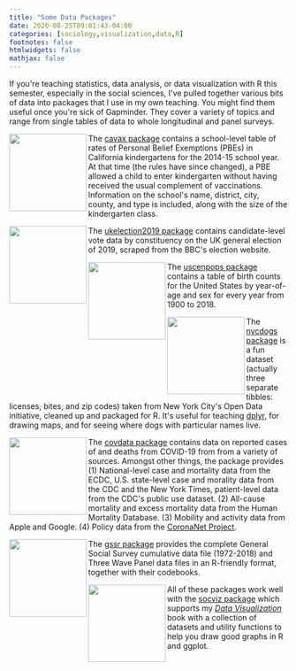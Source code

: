 ```yaml
---
title: "Some Data Packages"
date: 2020-08-25T09:01:43-04:00
categories: [sociology,visualization,data,R]
footnotes: false
htmlwidgets: false
mathjax: false
---
```


If you're teaching statistics, data analysis, or data visualization with R this semester, especially in the social sciences, I've pulled together various bits of data into packages that I use in my own teaching. You might find them useful once you're sick of Gapminder. They cover a variety of topics and range from single tables of data to whole longitudinal and panel surveys.

<p class = "clearfix"><a href="http://kjhealy.github.io/uscenpops"><img src = "/files/misc/hex-cavax.png" width = "140" align = "left"></a> The <a href="http://kjhealy.github.io/cavax">cavax package</a> contains a school-level table of rates of Personal Belief Exemptions (PBEs) in California kindergartens for the 2014-15 school year. At that time (the rules have since changed), a PBE allowed a child to enter kindergarten without having received the usual complement of vaccinations. Information on the school's name, district, city, county, and type is included, along with the size of the kindergarten class.</p>

<p class = "clearfix"><a href="http://kjhealy.github.io/ukelection2019"><img src = "/files/misc/hex-uk2019.png" width = "140" align = "left"></a> The <a href="http://kjhealy.github.io/ukelection2019">ukelection2019 package</a> contains candidate-level vote data by constituency on the UK general election of 2019, scraped from the BBC's election website.</p>

<p class = "clearfix"><a href="http://kjhealy.github.io/uscenpops"><img src = "/files/misc/hex-uscenpops.png" width = "140" align = "left"></a> The <a href="http://kjhealy.github.io/uscenpops">uscenpops package</a> contains a table of birth counts for the United States by year-of-age and sex for every year from 1900 to 2018.</p>

<p class = "clearfix"><a href="http://kjhealy.github.io/nycdogs"><img src = "/files/misc/hex-nycdogs.png" width = "140" align = "left"></a> The <a href="http://kjhealy.github.io/nycdogs">nycdogs package</a> is a fun dataset (actually three separate tibbles: licenses, bites, and zip codes) taken from New York City's Open Data initiative, cleaned up and packaged for R. It's useful for teaching <a href ="http://dplyr.tidyverse.org">dplyr</a>, for drawing maps, and for seeing where dogs with particular names live. </p>

<p class = "clearfix"><a href="http://kjhealy.github.io/covdata"><img src = "/files/misc/hex-covdata.png" width = "140" align = "left"></a> The <a href="http://kjhealy.github.io/covdata">covdata package</a> contains data on reported cases of and deaths from COVID-19 from from a variety of sources. Amongst other things, the package provides (1) National-level case and mortality data from the ECDC, U.S. state-level case and morality data from the CDC and the New York Times, patient-level data from the CDC's public use dataset. (2) All-cause mortality and excess mortality data from the Human Mortality Database. (3) Mobility and activity data from Apple and Google. (4) Policy data from the <a href = "https://coronanet-project.org">CoronaNet Project</a>.

<p class = "clearfix"><a href="http://kjhealy.github.io/gssr"><img src = "/files/misc/hex-gssr.png" width = "140" align = "left"></a> The <a href="http://kjhealy.github.io/gssr">gssr package</a> provides the complete General Social Survey cumulative data file (1972-2018) and Three Wave Panel data files in an R-friendly format, together with their codebooks. </p>

<p class = "clearfix"><a href="http://kjhealy.github.io/socviz"><img src = "/files/misc/hex-socviz.png" width = "140" align = "left"></a> All of these packages work well with  the <a href="http://kjhealy.github.io/socviz">socviz package</a> which supports my <a href="https://www.amazon.com/Data-Visualization-Introduction-Kieran-Healy/dp/0691181624"><em>Data Visualization</em></a> book with a collection of datasets and utility functions to help you draw good graphs in R and ggplot. </p>

